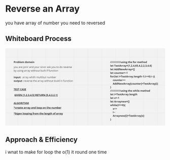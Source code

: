 # Reverse an Array
you have array of number you need  to reversed
## Whiteboard Process
![image](./lith.png)

## Approach & Efficiency
i wnat to make for loop the o(1) it round one time